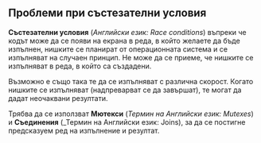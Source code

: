 ## Проблеми при състезателни условия

**Състезателни условия** (_Английски език: Race conditions_) въпреки че кодът може да се появи на екрана в реда, в който желаете да бъде изпълнен, нишките се планират от операционната система и се изпълняват на случаен принцип. Не може да се приеме, че нишките се изпълняват в реда, в който са създадени. 

Възможно е също така те да се изпълняват с различна скорост. Когато нишките се изпълняват (надпреварват се да завършат), те могат да дадат неочаквани резултати. 

Трябва да се използват **Мютекси** (_Термин на Английски език: Mutexes_) и **Съединения** (_Термин на Английски език: Joins), за да се постигне предсказуем ред на изпълнение и резултат.